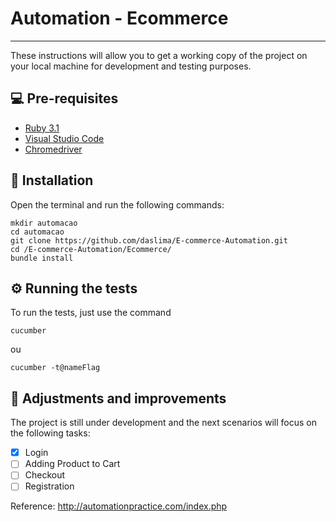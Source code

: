 # Automation - Ecommerce
---

These instructions will allow you to get a working copy of the project on your local machine for development and testing purposes.

## 💻 Pre-requisites

* [Ruby 3.1](https://rubyinstaller.org/downloads/)
* [Visual Studio Code](https://code.visualstudio.com/download)
* [Chromedriver](https://chromedriver.chromium.org/downloads)

## 🔧 Installation

Open the terminal and run the following commands:

```
mkdir automacao
cd automacao
git clone https://github.com/daslima/E-commerce-Automation.git
cd /E-commerce-Automation/Ecommerce/
bundle install
```

## ⚙️ Running the tests

To run the tests, just use the command

```
cucumber
```
ou 
```
cucumber -t@nameFlag
```
## 🚀  Adjustments and improvements

The project is still under development and the next scenarios will focus on the following tasks:

- [X] Login
- [ ] Adding Product to Cart
- [ ] Checkout
- [ ] Registration

Reference: http://automationpractice.com/index.php
